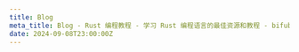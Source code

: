 ```yaml
---
title: Blog
meta_title: Blog - Rust 编程教程 - 学习 Rust 编程语言的最佳资源和教程 - bifuba.com
date: 2024-09-08T23:00:00Z
---
```

